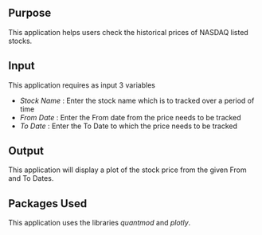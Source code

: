 
## Purpose

This application helps users check the historical prices of NASDAQ listed stocks.

## Input

This application requires as input 3 variables

- *Stock Name* : Enter the stock name which is to tracked over a period of time
- *From Date* : Enter the From date from the price needs to be tracked
- *To Date* : Enter the To Date to which the price needs to be tracked

## Output

This application will display a plot of the stock price from the given From and To Dates.

## Packages Used

This application uses the libraries *quantmod* and *plotly*.


